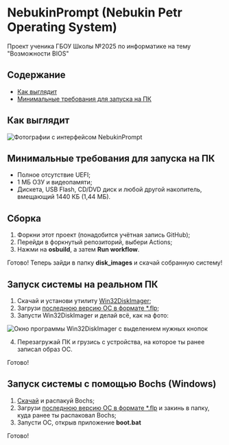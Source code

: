 # NebukinPrompt (Nebukin Petr Operating System)
Проект ученика ГБОУ Школы №2025 по информатике на тему "Возможности BIOS"

  

## Содержание
- [Как выглядит](#как-выглядит)
- [Минимальные требования для запуска на ПК](#минимальные-требования-для-запуска-на-пк)


## Как выглядит

![Фотографии с интерфейсом NebukinPrompt](https://telegra.ph/file/056e07e92c276b5c43630.jpg)

## Минимальные требования для запуска на ПК
- Полное отсутствие UEFI;
- 1 МБ ОЗУ и видеопамяти;
- Дискета, USB Flash, CD/DVD диск и любой другой накопитель, вмещающий 1440 КБ (1,44 МБ).

## Сборка
1. Форкни этот проект (понадобится учётная запись GitHub);
2. Перейди в форкнутый репозиторий, выбери Actions;
3. Нажми на __osbuild__, а затем __Run workflow__.
  

Готово! Теперь зайди в папку __disk_images__ и скачай собранную систему!

## Запуск системы на реальном ПК
1. Скачай и установи утилиту [Win32DiskImager](https://sourceforge.net/projects/win32diskimager/files/latest/download);
2. Загрузи [последнюю версию ОС в формате *.flp](https://github.com/PetrNebukin/NebukinPrompt/raw/main/disk_images/nebukinprompt.flp);
3. Запусти Win32DiskImager и делай всё, как на фото:
  
  
![Окно программы Win32DiskImager с выделением нужных кнопок](https://telegra.ph/file/e88db4a9b55cd0fa55f3d.png)

4. Перезагружай ПК и грузись с устройства, на которое ты ранее записал образ ОС.
  
  
Готово!

## Запуск системы c помощью Bochs (Windows)
1. [Скачай](https://github.com/PetrNebukin/NebukinPrompt/raw/main/emulator/bochs.zip) и распакуй Bochs;
2. Загрузи [последнюю версию ОС в формате *.flp](https://github.com/PetrNebukin/NebukinPrompt/raw/main/disk_images/nebukinprompt.flp) и закинь в папку, куда ранее ты распаковал Bochs;
3. Запусти ОС, открыв приложение __boot.bat__

  

Готово!
